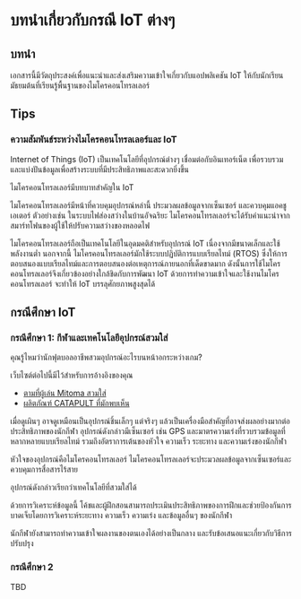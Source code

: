 # บทนำเกี่ยวกับกรณี IoT ต่างๆ

## บทนำ

เอกสารนี้มีวัตถุประสงค์เพื่อแนะนำและส่งเสริมความเข้าใจเกี่ยวกับแอปพลิเคชัน IoT ให้กับนักเรียนมัธยมต้นที่เรียนรู้พื้นฐานของไมโครคอนโทรลเลอร์

## Tips

### ความสัมพันธ์ระหว่างไมโครคอนโทรลเลอร์และ IoT

Internet of Things (IoT) เป็นเทคโนโลยีที่อุปกรณ์ต่างๆ เชื่อมต่อกับอินเทอร์เน็ต เพื่อรวบรวมและแบ่งปันข้อมูลเพื่อสร้างระบบที่มีประสิทธิภาพและสะดวกยิ่งขึ้น

ไมโครคอนโทรลเลอร์มีบทบาทสำคัญใน IoT

ไมโครคอนโทรลเลอร์มีหน้าที่ควบคุมอุปกรณ์หล่านี้ ประมวลผลข้อมูลจากเซ็นเซอร์ และควบคุมแอคชูเอเตอร์
ตัวอย่างเช่น ในระบบไฟส่องสว่างในบ้านอัจฉริยะ ไมโครคอนโทรลเลอร์จะได้รับคำแนะนำจากสมาร์ทโฟนของผู้ใช้ให้ปรับความสว่างของหลอดไฟ

ไมโครคอนโทรลเลอร์ถือเป็นเทคโนโลยีในอุดมคติสำหรับอุปกรณ์ IoT เนื่องจากมีขนาดเล็กและใช้พลังงานต่ำ นอกจากนี้ ไมโครคอนโทรลเลอร์มักใช้ระบบปฏิบัติการแบบเรียลไทม์ (RTOS) ซึ่งให้การตอบสนองแบบเรียลไทม์และการตอบสนองต่อเหตุการณ์ภายนอกที่เด็ดขาดมาก
ดังนั้นการใช้ไมโครคอนโทรลเลอร์จึงเกี่ยวข้องอย่างใกล้ชิดกับการพัฒนา IoT ด้วยการทำความเข้าใจและใช้งานไมโครคอนโทรลเลอร์ จะทำให้ IoT บรรลุศักยภาพสูงสุดได้

## กรณีศึกษา IoT

### กรณีศึกษา 1: กีฬาและเทคโนโลยีอุปกรณ์สวมใส่

คุณรู้ไหมว่านักฟุตบอลอาชีพสวมอุปกรณ์อะไรบนหน้าอกระหว่างเกม?

เว็บไซต์ต่อไปนี้มีไว้สำหรับการอ้างอิงของคุณ

- [ตามที่ผู้เล่น Mitoma สวมใส่](https://www.instagram.com/p/CzZkz5_NAHm/?igshid=MXJramU0azFkcGpuNA%3D%3D&img_index=1)
- [ผลิตภัณฑ์ CATAPULT ที่มักพบเห็น](https://www.catapult.com/)

เมื่อดูเผินๆ อาจดูเหมือนเป็นอุปกรณ์ชิ้นเล็กๆ แต่จริงๆ แล้วเป็นเครื่องมือสำคัญที่อาจส่งผลอย่างมากต่อประสิทธิภาพของนักกีฬา
อุปกรณ์ดังกล่าวมีเซ็นเซอร์ เช่น GPS และมาตรความเร่งที่รวบรวมข้อมูลที่หลากหลายแบบเรียลไทม์ รวมถึงอัตราการเต้นของหัวใจ ความเร็ว ระยะทาง และความเร่งของนักกีฬา

หัวใจของอุปกรณ์คือไมโครคอนโทรลเลอร์ ไมโครคอนโทรลเลอร์จะประมวลผลข้อมูลจากเซ็นเซอร์และควบคุมการสื่อสารไร้สาย

อุปกรณ์ดังกล่าวเรียกว่าเทคโนโลยีที่สวมใส่ได้

ด้วยการวิเคราะห์ข้อมูลนี้ โค้ชและผู้ฝึกสอนสามารถประเมินประสิทธิภาพของการฝึกและช่วยป้องกันการบาดเจ็บโดยการวิเคราะห์ระยะทาง ความเร็ว ความเร่ง และข้อมูลอื่นๆ ของนักกีฬา

นักกีฬายังสามารถทำความเข้าใจผลงานของตนเองได้อย่างเป็นกลาง และรับข้อเสนอแนะเกี่ยวกับวิธีการปรับปรุง

### กรณีศึกษา 2

TBD

